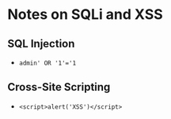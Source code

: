 # Notes on SQLi and XSS

## SQL Injection
- `admin' OR '1'='1`

## Cross-Site Scripting
- `<script>alert('XSS')</script>`
